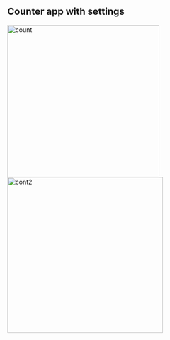 ## Counter app with settings

<img width="343" alt="count" src="https://user-images.githubusercontent.com/106166590/192149241-863c3a3a-2de1-44ba-a930-ea1e5d5dae02.png">
<img width="351" alt="cont2" src="https://user-images.githubusercontent.com/106166590/192149249-7344fd9b-6bdc-4ec3-b799-2e5a5f524982.png">
